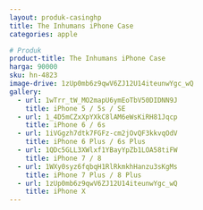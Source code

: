 ```yaml
---
layout: produk-casinghp
title: The Inhumans iPhone Case
categories: apple

# Produk
product-title: The Inhumans iPhone Case
harga: 90000
sku: hn-4823
image-drive: 1zUp0mb6z9qwV6ZJ12U14iteunwYgc_wQ
gallery:
  - url: 1wTrr_tW_MO2mapU6ymEoTbV50DIDNN9J
    title: iPhone 5 / 5s / SE
  - url: 1_4D5mCZxXpYXkC8lAM6eWsKiRH81Jqcp
    title: iPhone 6 / 6s
  - url: 1iVGgzh7dtk7FGFz-cm2jOvQF3kkvqOdV
    title: iPhone 6 Plus / 6s Plus
  - url: 1QDc5GLL3XWlxf1YBayYpZb1LOA58tiFW
    title: iPhone 7 / 8
  - url: 1WXy0syz6fqbqH1RlRkmkhHanzu3sKgMs
    title: iPhone 7 Plus / 8 Plus
  - url: 1zUp0mb6z9qwV6ZJ12U14iteunwYgc_wQ
    title: iPhone X
---
```

